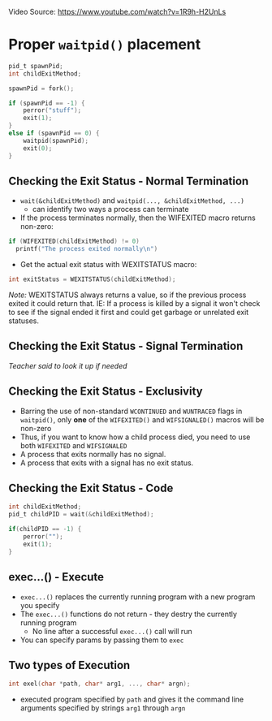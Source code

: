 Video Source: https://www.youtube.com/watch?v=1R9h-H2UnLs


# Proper `waitpid()` placement

```c
pid_t spawnPid;
int childExitMethod;

spawnPid = fork();

if (spawnPid == -1) {
    perror("stuff");
    exit(1);
}
else if (spawnPid == 0) {
    waitpid(spawnPid);
    exit(0);
}
```

## Checking the Exit Status - Normal Termination

* `wait(&childExitMethod)` and `waitpid(..., &childExitMethod, ...)`
  * can identify two ways a process can terminate
* If the process terminates normally, then the WIFEXITED macro returns non-zero:
```c
if (WIFEXITED(childExitMethod) != 0)
  printf("The process exited normally\n")
```
* Get the actual exit status with WEXITSTATUS macro:
```c
int exitStatus = WEXITSTATUS(childExitMethod);
```
_Note:_ WEXITSTATUS always returns a value, so if the previous process exited it could return that. IE: If a process is killed by a signal it won't check to see if the signal ended it first and could get garbage or unrelated exit statuses.

## Checking the Exit Status - Signal Termination

_Teacher said to look it up if needed_

## Checking the Exit Status - Exclusivity
* Barring the use of non-standard `WCONTINUED` and `WUNTRACED` flags in `waitpid()`, only **one** of the `WIFEXITED()` and `WIFSIGNALED()` macros will be non-zero
* Thus, if you want to know how a child process died, you need to use both `WIFEXITED` and `WIFSIGNALED`
* A process that exits normally has no signal.
* A process that exits with a signal has no exit status.

## Checking the Exit Status - Code

```c
int childExitMethod;
pid_t childPID = wait(&childExitMethod);

if(childPID == -1) {
    perror("");
    exit(1);
}
```

## exec...() - Execute

* `exec...()` replaces the currently running program with a new program you specify
* The `exec...()` functions do not return - they destry the currently running program
  * No line after a successful `exec...()` call will run
* You can specify params by passing them to `exec`

## Two types of Execution

```c
int exel(char *path, char* arg1, ..., char* argn);
```
* executed program specified by `path` and gives it the command line arguments specified by strings `arg1` through `argn`
